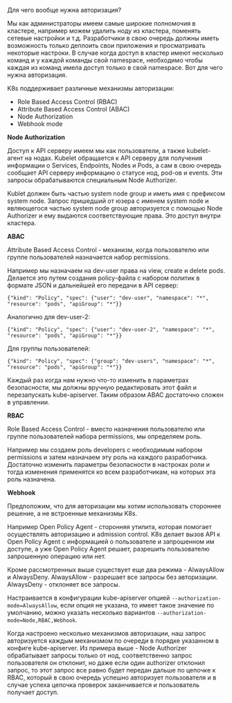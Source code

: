 Для чего вообще нужна авторизация?

Мы как администраторы имеем самые широкие полномочия в кластере, например можем удалить ноду из кластера, поменять сетевые настройки и т.д. Разработчики в свою очередь должны иметь возможность только деплоить свои приложения и просматривать некоторые настроки. В случае когда доступ в кластер имеют несколько команд и у каждой команды свой namespace, необходимо чтобы каждая из команд имела доступ только в свой namespace. Вот для чего нужна авторизация.

K8s поддерживает различные механизмы авторизации:
- Role Based Access Control (RBAC)
- Attribute Based Access Control (ABAC)
- Node Authorization
- Webhook mode

**Node Authorization**

Доступ к API серверу имеем мы как пользователи, а также kubelet-агент на нодах. Kubelet обращается к API серверу для получения информации о Services, Endpoints, Nodes и Pods, а сам в свою очередь сообщает API серверу информацию о статусе нод, pod-ов и events. Эти запросы обрабатываются специальным Node Authorizer.

Kublet должен быть частью system node group и иметь имя с префиксом system node. Запрос пришедший от юзера с именем system node и являющегося частью system node group авторизуется с помощью Node Authorizer и ему выдаются соответствующие права. Это доступ внутри кластера.

**ABAC**

Attribute Based Access Control - механизм, когда пользователю или группе пользователей назначается набор permissions.

Например мы назначаем на dev-user права на view, create и delete pods. Делается это путем создания policy-файла с набором политик в формате JSON и дальнейшей его передачи в API сервер:

`{"kind": "Policy", "spec": {"user": "dev-user", "namespace": "*", "resource": "pods", "apiGroup": "*"}}`

Аналогично для dev-user-2:

`{"kind": "Policy", "spec": {"user": "dev-user-2", "namespace": "*", "resource": "pods", "apiGroup": "*"}}`

Для группы пользователей:

`{"kind": "Policy", "spec": {"group": "dev-users", "namespace": "*", "resource": "pods", "apiGroup": "*"}}`

Каждый раз когда нам нужно что-то изменить в параметрах безопасности, мы должны вручную редактировать этот файл и перезапускать kube-apiserver. Таким образом ABAC достаточно сложен в управлении.

**RBAC**

Role Based Access Control - вместо назначения пользователю или группе пользователей набора permissions, мы определяем роль.

Например мы создаем роль developers с необходимым набором permissions и затем назначаем эту роль на каждого разработчика. Достаточно изменить параметры безопасности в настроках роли и тогда изменения применятся ко всем разработчикам, на которых эта роль назначена.

**Webhook**

Предположим, что для авторизации мы хотим использовать стороннее решение, а не встроенные механизмы K8s.

Например Open Policy Agent - сторонняя утилита, которая помогает осуществлять авторизацию и admission control. K8s делает вызов API к Open Policy Agent с информацией о пользователе и запрошенном им доступе, а уже Open Policy Agent решает, разрешить пользователю запрошенную операцию или нет.

Кроме рассмотренных выше существует еще два режима - AlwaysAllow и AlwaysDeny. AlwaysAllow - разрешает все запросы без авторизации. AlwaysDeny - отклоняет все запросы.

Настраивается в конфигурации kube-apiserver опцией `--authorization-mode=AlwaysAllow`, если опция не указана, то имеет такое значение по умолчанию, можно указать несколько вариантов `--authorization-mode=Node,RBAC,Webhook`.

Когда настроено несколько механизмов авторизации, наш запрос авторизуется каждым механизмом по очереди в порядке указанном в конфиге kube-apiserver. Из примера выше - Node Authorizer обрабатывает запросы только от нод, соответственно запрос пользователя он отклонит, но даже если один authorizer отклонил запрос, то этот запрос все равно будет передан дальше по цепочке к RBAC, который в свою очередь успешно авторизует пользователя и в случае успеха цепочка проверок заканчивается и пользователь получает доступ.